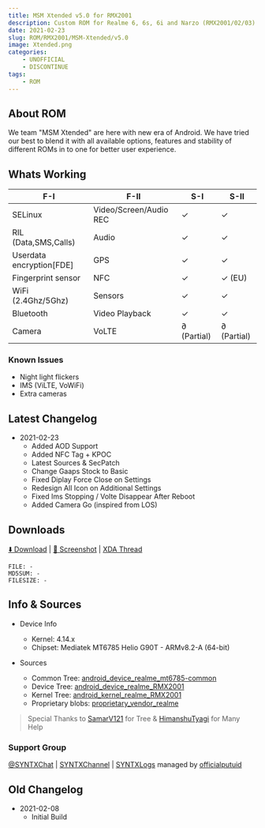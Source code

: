 ```yaml
---
title: MSM Xtended v5.0 for RMX2001
description: Custom ROM for Realme 6, 6s, 6i and Narzo (RMX2001/02/03)
date: 2021-02-23
slug: ROM/RMX2001/MSM-Xtended/v5.0
image: Xtended.png
categories:
    - UNOFFICIAL
    - DISCONTINUE
tags:
    - ROM
---
```


## About ROM
We team "MSM Xtended" are here with new era of Android. We have tried our best to blend it with all available options, features and stability of different ROMs in to one for better user experience.

## Whats Working
F-I | F-II | S-I | S-II
---------|---------|---------|---------
SELinux | Video/Screen/Audio REC | ✓ | ✓
RIL (Data,SMS,Calls) | Audio | ✓ | ✓
Userdata encryption[FDE] | GPS | ✓ | ✓
Fingerprint sensor | NFC | ✓ | ✓ (EU)
WiFi (2.4Ghz/5Ghz) | Sensors | ✓ | ✓
Bluetooth | Video Playback | ✓ | ✓
Camera | VoLTE | ∂ (Partial) | ∂ (Partial)

### Known Issues
* Night light flickers
* IMS (ViLTE, VoWiFi)
* Extra cameras

## Latest Changelog
* 2021-02-23
  * Added AOD Support
  * Added NFC Tag + KPOC
  * Latest Sources & SecPatch
  * Change Gaaps Stock to Basic
  * Fixed Diplay Force Close on Settings
  * Redesign All Icon on Additional Settings
  * Fixed Ims Stopping / Volte Disappear After Reboot
  * Added Camera Go (inspired from LOS)

## Downloads
[⬇️ Download](#DISCONTINUE) | [🌆 Screenshot](https://t.me/SYNTXchannel/) | [XDA Thread](https://forum.xda-developers.com/t/rom-11-unofficial-msm-xtended-v5-0-25-02-2021-discontinued.4239185)

```
FILE: -
MD5SUM: -
FILESIZE: -
```

## Info & Sources
* Device Info
  * Kernel: 4.14.x
  * Chipset: Mediatek MT6785 Helio G90T - ARMv8.2-A (64-bit)

* Sources
  * Common Tree: [android_device_realme_mt6785-common](https://github.com/officialputuid/android_device_realme_mt6785-common)
  * Device Tree: [android_device_realme_RMX2001](https://github.com/officialputuid/android_device_realme_RMX2001)
  * Kernel Tree: [android_kernel_realme_RMX2001](https://github.com/officialputuid/android_kernel_realme_RMX2001)
  * Proprietary blobs: [proprietary_vendor_realme](https://github.com/officialputuid/proprietary_vendor_realme)
>  Special Thanks to [SamarV121](https://github.com/SamarV-121) for Tree & [HimanshuTyagi](https://github.com/ManshuTyagi) for Many Help

### Support Group
[@SYNTXChat](https://t.me/SYNTXchat) | [SYNTXChannel](https://t.me/SYNTXchannel) | [SYNTXLogs](https://t.me/SYNTXlogs) managed by [officialputuid](https://t.me/officialputuid)

## Old Changelog
* 2021-02-08
  * Initial Build
